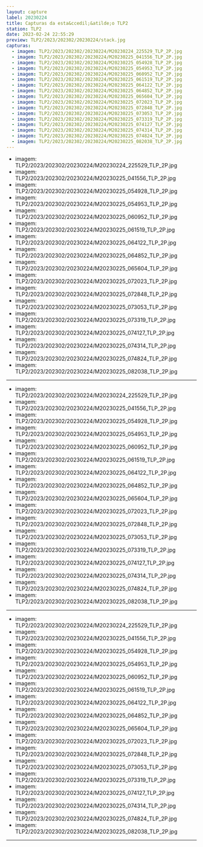 ```yaml
---
layout: capture
label: 20230224
title: Capturas da esta&ccedil;&atilde;o TLP2
station: TLP2
date: 2023-02-24 22:55:29
preview: TLP2/2023/202302/20230224/stack.jpg
capturas:
  - imagem: TLP2/2023/202302/20230224/M20230224_225529_TLP_2P.jpg
  - imagem: TLP2/2023/202302/20230224/M20230225_041556_TLP_2P.jpg
  - imagem: TLP2/2023/202302/20230224/M20230225_054928_TLP_2P.jpg
  - imagem: TLP2/2023/202302/20230224/M20230225_054953_TLP_2P.jpg
  - imagem: TLP2/2023/202302/20230224/M20230225_060952_TLP_2P.jpg
  - imagem: TLP2/2023/202302/20230224/M20230225_061519_TLP_2P.jpg
  - imagem: TLP2/2023/202302/20230224/M20230225_064122_TLP_2P.jpg
  - imagem: TLP2/2023/202302/20230224/M20230225_064852_TLP_2P.jpg
  - imagem: TLP2/2023/202302/20230224/M20230225_065604_TLP_2P.jpg
  - imagem: TLP2/2023/202302/20230224/M20230225_072023_TLP_2P.jpg
  - imagem: TLP2/2023/202302/20230224/M20230225_072848_TLP_2P.jpg
  - imagem: TLP2/2023/202302/20230224/M20230225_073053_TLP_2P.jpg
  - imagem: TLP2/2023/202302/20230224/M20230225_073319_TLP_2P.jpg
  - imagem: TLP2/2023/202302/20230224/M20230225_074127_TLP_2P.jpg
  - imagem: TLP2/2023/202302/20230224/M20230225_074314_TLP_2P.jpg
  - imagem: TLP2/2023/202302/20230224/M20230225_074824_TLP_2P.jpg
  - imagem: TLP2/2023/202302/20230224/M20230225_082038_TLP_2P.jpg
---
```

  - imagem: TLP2/2023/202302/20230224/M20230224_225529_TLP_2P.jpg
  - imagem: TLP2/2023/202302/20230224/M20230225_041556_TLP_2P.jpg
  - imagem: TLP2/2023/202302/20230224/M20230225_054928_TLP_2P.jpg
  - imagem: TLP2/2023/202302/20230224/M20230225_054953_TLP_2P.jpg
  - imagem: TLP2/2023/202302/20230224/M20230225_060952_TLP_2P.jpg
  - imagem: TLP2/2023/202302/20230224/M20230225_061519_TLP_2P.jpg
  - imagem: TLP2/2023/202302/20230224/M20230225_064122_TLP_2P.jpg
  - imagem: TLP2/2023/202302/20230224/M20230225_064852_TLP_2P.jpg
  - imagem: TLP2/2023/202302/20230224/M20230225_065604_TLP_2P.jpg
  - imagem: TLP2/2023/202302/20230224/M20230225_072023_TLP_2P.jpg
  - imagem: TLP2/2023/202302/20230224/M20230225_072848_TLP_2P.jpg
  - imagem: TLP2/2023/202302/20230224/M20230225_073053_TLP_2P.jpg
  - imagem: TLP2/2023/202302/20230224/M20230225_073319_TLP_2P.jpg
  - imagem: TLP2/2023/202302/20230224/M20230225_074127_TLP_2P.jpg
  - imagem: TLP2/2023/202302/20230224/M20230225_074314_TLP_2P.jpg
  - imagem: TLP2/2023/202302/20230224/M20230225_074824_TLP_2P.jpg
  - imagem: TLP2/2023/202302/20230224/M20230225_082038_TLP_2P.jpg
---
  - imagem: TLP2/2023/202302/20230224/M20230224_225529_TLP_2P.jpg
  - imagem: TLP2/2023/202302/20230224/M20230225_041556_TLP_2P.jpg
  - imagem: TLP2/2023/202302/20230224/M20230225_054928_TLP_2P.jpg
  - imagem: TLP2/2023/202302/20230224/M20230225_054953_TLP_2P.jpg
  - imagem: TLP2/2023/202302/20230224/M20230225_060952_TLP_2P.jpg
  - imagem: TLP2/2023/202302/20230224/M20230225_061519_TLP_2P.jpg
  - imagem: TLP2/2023/202302/20230224/M20230225_064122_TLP_2P.jpg
  - imagem: TLP2/2023/202302/20230224/M20230225_064852_TLP_2P.jpg
  - imagem: TLP2/2023/202302/20230224/M20230225_065604_TLP_2P.jpg
  - imagem: TLP2/2023/202302/20230224/M20230225_072023_TLP_2P.jpg
  - imagem: TLP2/2023/202302/20230224/M20230225_072848_TLP_2P.jpg
  - imagem: TLP2/2023/202302/20230224/M20230225_073053_TLP_2P.jpg
  - imagem: TLP2/2023/202302/20230224/M20230225_073319_TLP_2P.jpg
  - imagem: TLP2/2023/202302/20230224/M20230225_074127_TLP_2P.jpg
  - imagem: TLP2/2023/202302/20230224/M20230225_074314_TLP_2P.jpg
  - imagem: TLP2/2023/202302/20230224/M20230225_074824_TLP_2P.jpg
  - imagem: TLP2/2023/202302/20230224/M20230225_082038_TLP_2P.jpg
---
  - imagem: TLP2/2023/202302/20230224/M20230224_225529_TLP_2P.jpg
  - imagem: TLP2/2023/202302/20230224/M20230225_041556_TLP_2P.jpg
  - imagem: TLP2/2023/202302/20230224/M20230225_054928_TLP_2P.jpg
  - imagem: TLP2/2023/202302/20230224/M20230225_054953_TLP_2P.jpg
  - imagem: TLP2/2023/202302/20230224/M20230225_060952_TLP_2P.jpg
  - imagem: TLP2/2023/202302/20230224/M20230225_061519_TLP_2P.jpg
  - imagem: TLP2/2023/202302/20230224/M20230225_064122_TLP_2P.jpg
  - imagem: TLP2/2023/202302/20230224/M20230225_064852_TLP_2P.jpg
  - imagem: TLP2/2023/202302/20230224/M20230225_065604_TLP_2P.jpg
  - imagem: TLP2/2023/202302/20230224/M20230225_072023_TLP_2P.jpg
  - imagem: TLP2/2023/202302/20230224/M20230225_072848_TLP_2P.jpg
  - imagem: TLP2/2023/202302/20230224/M20230225_073053_TLP_2P.jpg
  - imagem: TLP2/2023/202302/20230224/M20230225_073319_TLP_2P.jpg
  - imagem: TLP2/2023/202302/20230224/M20230225_074127_TLP_2P.jpg
  - imagem: TLP2/2023/202302/20230224/M20230225_074314_TLP_2P.jpg
  - imagem: TLP2/2023/202302/20230224/M20230225_074824_TLP_2P.jpg
  - imagem: TLP2/2023/202302/20230224/M20230225_082038_TLP_2P.jpg
---
